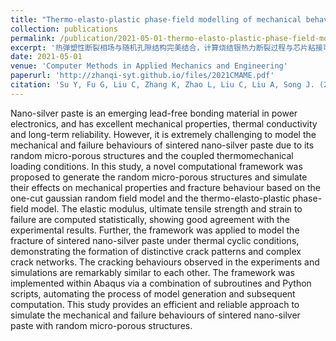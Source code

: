 ```yaml
---
title: "Thermo-elasto-plastic phase-field modelling of mechanical behaviours of sintered nano-silver with randomly distributed micro-pores"
collection: publications
permalink: /publication/2021-05-01-thermo-elasto-plastic-phase-field-model
excerpt: '热弹塑性断裂相场与随机孔隙结构完美结合，计算烧结银热力断裂过程与芯片粘接可靠性的基础工作。'
date: 2021-05-01
venue: 'Computer Methods in Applied Mechanics and Engineering'
paperurl: 'http://zhanqi-syt.github.io/files/2021CMAME.pdf'
citation: 'Su Y, Fu G, Liu C, Zhang K, Zhao L, Liu C, Liu A, Song J. (2021). &quot;Thermo-elasto-plastic phase-field modelling of mechanical behaviours of sintered nano-silver with randomly distributed micro-pores.&quot; <i>Computer Methods in Applied Mechanics and Engineering</i>. 378: 113729.'
---
```


Nano-silver paste is an emerging lead-free bonding material in power electronics, and has excellent mechanical properties, thermal conductivity and long-term reliability. However, it is extremely challenging to model the mechanical and failure behaviours of sintered nano-silver paste due to its random micro-porous structures and the coupled thermomechanical loading conditions. In this study, a novel computational framework was proposed to generate the random micro-porous structures and simulate their effects on mechanical properties and fracture behaviour based on the one-cut gaussian random field model and the thermo-elasto-plastic phase-field model. The elastic modulus, ultimate tensile strength and strain to failure are computed statistically, showing good agreement with the experimental results. Further, the framework was applied to model the fracture of sintered nano-silver paste under thermal cyclic conditions, demonstrating the formation of distinctive crack patterns and complex crack networks. The cracking behaviours observed in the experiments and simulations are remarkably similar to each other. The framework was implemented within Abaqus via a combination of subroutines and Python scripts, automating the process of model generation and subsequent computation. This study provides an efficient and reliable approach to simulate the mechanical and failure behaviours of sintered nano-silver paste with random micro-porous structures.
